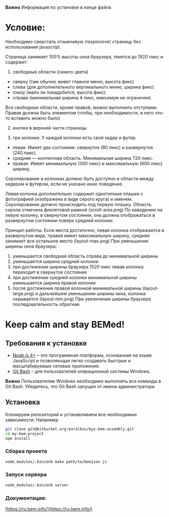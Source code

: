 **Важно** Информация по установке в конце файла

# Условие:
Необходимо сверстать отзывчивую (responsive) страницу без использования  javascript.

Страница занимает 100% высоты окна браузера, тянется до 1920 пикс и содержит:

1. свободные области (синего цвета)
- сверху (там обычно живет главное меню, высота фикс)
- слева (для дополнительного вертикального меню, ширина фикс)
- снизу (мало ли понадобится, высота фикс)
- справа (минимальная ширина 4 пикс, максимум не ограничен)

Все свободные области, кроме правой, можно выполнить отступами.
Правая должна быть элементом (чтобы, при необходимости, в него что-то вставить можно было)

2. кнопки в верхней части страницы

3. три колонки. У каждой колонки есть свой хедер и футер.
- левая. Имеет два состояния: свернутое (80 пикс) и развернутое (240 пикс).
- средняя  — контентная область. Минимальная ширина 720 пикс.
- правая. Имеет минимальную (300 пикс) и максимальную (600 пикс) ширину.

Скролирование в колонках должно быть доступно в области между хедером и футером, если не указано иное поведение.

Левая колонка дополнительно содержит однотипные плашки с фотографией (изображена в виде серого круга) и именем.
Скролирование должно происходить под первую плашку. Область скрола отмечена фиолетовой рамкой (scroll-area.png)
По наведению на левую колонку, в свернутом состоянии, она должна отображаться в развернутом состоянии поверх средней колонки.

Принцип работы.
Если места достаточно, левая колонка отображается в развернутом виде, правая имеет максимальную ширину, средняя занимает все остальное место (layout-max.png)
При уменьшении ширины окна браузера:
1. уменьшается свободная область справа до минимальной ширины
2. уменьшается ширина средней колонки
3. при достижении ширины браузера 1520 пикс левая колонка переходит в свернутое состояние
4. при достижении средней колонки минимальной ширины уменьшается ширина правой колонки
5. после достижения правой колонкой минимальной ширины (layout-large.png) и дальнейшем уменьшении ширины окна, колонка скрывается (layout-min.png)
При увеличении ширины браузера последовательность обратная.


# Keep calm and stay BEMed!

## Требования к установке

* [Node.js 4+](https://nodejs.org) – это программная платформа, основанная на языке JavaScript и позволяющая легко создавать быстрые и масштабируемые сетевые приложения.
* [Git Bash](https://git-for-windows.github.io/) – для пользователей операционной системы Windows.

**Важно** Пользователям Windows необходимо выполнять все команды в Git Bash. Убедитесь, что Git Bash запущен от имени администратора.

## Установка

Клонируем репозиторий и устанавливаем все необходимые зависимости:
Например
```bash
git clone git@bitbucket.org:karalkou/kys-bem-assembly.git
cd my-bem-project
npm install
```
### Сборка проекта

```bash
node_modules/.bin/enb make path/to/bemjson.js
```

### Запуск сервера

```bash
node_modules/.bin/enb server
```

### Документация:
[https://ru.bem.info/](https://ru.bem.info/)
